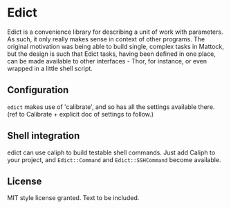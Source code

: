 # Edict

Edict is a convenience library for describing a unit of work with parameters.
As such, it only really makes sense in context of other programs. The original
motivation was being able to build single, complex tasks in Mattock, but the
design is such that Edict tasks, having been defined in one place, can be made
available to other interfaces - Thor, for instance, or even wrapped in a little
shell script.

## Configuration

`edict` makes use of 'calibrate', and so has all the settings available there.
(ref to Calibrate + explicit doc of settings to follow.)

## Shell integration

edict can use caliph to build testable shell commands. Just add Caliph to your
project, and `Edict::Command` and `Edict::SSHCommand` become available.

## License

MIT style license granted. Text to be included.
